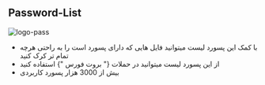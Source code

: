 ## Password-List
<img src="https://tehrancarkey.ir/Administrator/files/CategoryProductPic/%D8%AA%D8%BA%DB%8C%DB%8C%D8%B1%20%DA%A9%D8%AF%20%D8%AD%D8%B0%D9%81%20%D9%88%20%D9%BE%D8%A7%DA%A9%20%DA%A9%D8%B1%D8%AF%D9%86%20%D8%B3%D9%88%D8%A6%DB%8C%DA%86%20%DA%A9%D9%84%DB%8C%D8%AF%20%D8%B1%DB%8C%D9%85%D9%88%D8%AA%20%D9%87%DB%8C%D9%88%D9%86%D8%AF%D8%A7%20%DA%A9%DB%8C%D8%A7.jpeg" alt="logo-pass">

+ با کمک این پسورد لیست میتوانید فایل هایی که دارای پسورد است را به راحتی هرچه تمام تر کرک کنید
+ از این پسورد لیست میتوانید در حملات {" بروت فورس "} استفاده کنید
+ بیش از 3000 هزار پسورد کاربردی
